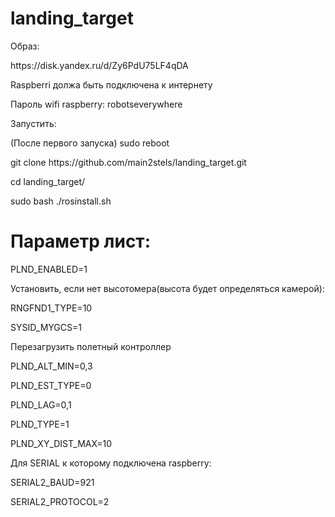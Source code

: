 # landing_target
<p>Образ:</p>
<p>https://disk.yandex.ru/d/Zy6PdU75LF4qDA</p>
<p>Raspberri должа быть подключена к интернету</p>
<p>Пароль wifi raspberry: robotseverywhere</p>
<p>Запустить:</p>
<p>(После первого запуска) sudo reboot</p>
<p>git clone https://github.com/main2stels/landing_target.git</p>
<p>cd landing_target/</p>
<p>sudo bash ./rosinstall.sh</p>
<h1>Параметр лист: </h1>
<p>PLND_ENABLED=1</p>
<p>Установить, если нет высотомера(высота будет определяться камерой):</p>
<p>RNGFND1_TYPE=10</p>
<p>SYSID_MYGCS=1</p>
<p>Перезагрузить полетный контроллер</p>
<p>PLND_ALT_MIN=0,3</p>
<p>PLND_EST_TYPE=0</p>
<p>PLND_LAG=0,1</p>
<p>PLND_TYPE=1</p>
<p>PLND_XY_DIST_MAX=10</p>
<p>Для SERIAL к которому подключена raspberry:</p>
<p>SERIAL2_BAUD=921</p>
<p>SERIAL2_PROTOCOL=2</p>
